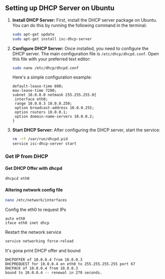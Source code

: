 ## Setting up DHCP Server on Ubuntu

1. **Install DHCP Server:**
   First, install the DHCP server package on Ubuntu. You can do this by running the following command in the terminal:
   ```bash
   sudo apt-get update
   sudo apt-get install isc-dhcp-server
   ```

2. **Configure DHCP Server:**
   Once installed, you need to configure the DHCP server. The main configuration file is `/etc/dhcp/dhcpd.conf`. Open this file with your preferred text editor:
   ```bash
   sudo nano /etc/dhcp/dhcpd.conf
   ```
   Here's a simple configuration example:
   ```
   default-lease-time 600;
   max-lease-time 7200;
   subnet 10.0.0.0 netmask 255.255.255.0{
    interface eth0;
    range 10.0.0.3 10.0.0.250;
    option broadcast-address 10.0.0.255;
    option routers 10.0.0.1;
    option domain-name-servers 10.0.0.2;
   }
   ```

3. **Start DHCP Server:**
   After configuring the DHCP server, start the service:
   ```bash
   rm -rf /var/run/dhcpd.pid
   service isc-dhcp-server start
   ```

### Get IP from DHCP

#### Get DHCP Offer with dhcpd
```sh
dhcpcd eth0
```

#### Altering network config file
```sh
nano /etc/network/interfaces
```
Config the eth0 to request IPs
```
auto eth0
iface eth0 inet dhcp
```
Restart the network service
```sh
service networking force-reload
```
It's gona print DHCP offer and bound
```
DHCPOFFER of 10.0.0.4 from 10.0.0.3
DHCPREQUEST for 10.0.0.4 on eth0 to 255.255.255.255 port 67
DHCPACK of 10.0.0.4 from 10.0.0.3
bound to 10.0.0.4 -- renewal in 270 seconds.
```

